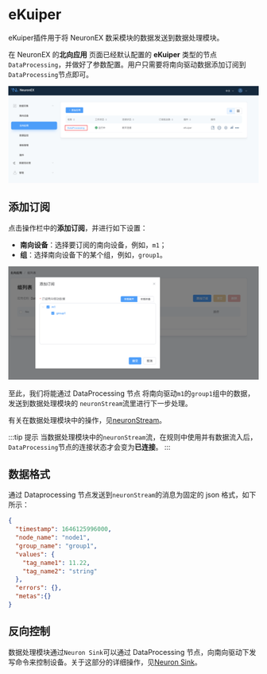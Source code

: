 # eKuiper

eKuiper插件用于将 NeuronEX 数采模块的数据发送到数据处理模块。

在 NeuronEX 的**北向应用** 页面已经默认配置的 **eKuiper** 类型的节点 `DataProcessing`，并做好了参数配置。用户只需要将南向驱动数据添加订阅到`DataProcessing`节点即可。

<img src="./assets/dataprocessing1.png" alt="dataprocessing" style="zoom:50%;" />

## 添加订阅

点击操作栏中的**添加订阅**，并进行如下设置：

- **南向设备**：选择要订阅的南向设备，例如，`m1`；
- **组**：选择南向设备下的某个组，例如，`group1`。

<img src="./assets/dataprocessing2.png" alt="dataprocessing" style="zoom:50%;" />

至此，我们将能通过 DataProcessing 节点 将南向驱动`m1`的`group1`组中的数据，发送到数据处理模块的 `neuronStream`流里进行下一步处理。


有关在数据处理模块中的操作，见[neuronStream](../../../streaming-processing/neuron.md)。

:::tip 提示
当数据处理模块中的`neuronStream`流，在规则中使用并有数据流入后，`DataProcessing`节点的连接状态才会变为**已连接**。
:::

## 数据格式

通过 Dataprocessing 节点发送到`neuronStream`的消息为固定的 json 格式，如下所示： 

```json
{
  "timestamp": 1646125996000,
  "node_name": "node1", 
  "group_name": "group1",
  "values": {
    "tag_name1": 11.22,
    "tag_name2": "string"
  },
  "errors": {},
  "metas":{}
}
```



## 反向控制

数据处理模块通过`Neuron Sink`可以通过 DataProcessing 节点，向南向驱动下发写命令来控制设备。关于这部分的详细操作，见[Neuron Sink](../../../streaming-processing/sink/neuron.md)。


